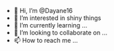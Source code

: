 - 👋 Hi, I’m @Dayane16
- 👀 I’m interested in shiny things
- 🌱 I’m currently learning ...
- 💞️ I’m looking to collaborate on ...
- 📫 How to reach me ...

<!---
Dayane16/Dayane16 is a ✨ special ✨ repository because its `README.md` (this file) appears on your GitHub profile.
You can click the Preview link to take a look at your changes.
--->
